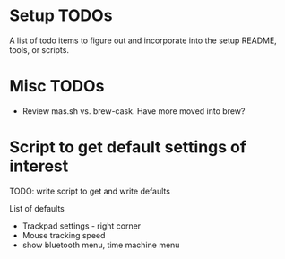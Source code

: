 # Setup TODOs

A list of todo items to figure out and incorporate into the setup README, tools, or scripts.

# Misc TODOs

- Review mas.sh vs. brew-cask. Have more moved into brew?

# Script to get default settings of interest

TODO: write script to get and write defaults

List of defaults

- Trackpad settings - right corner
- Mouse tracking speed
- show bluetooth menu, time machine menu

